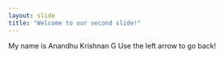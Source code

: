 ```yaml
---
layout: slide
title: "Welcome to our second slide!"
---
```

My name is Anandhu Krishnan G
Use the left arrow to go back!
